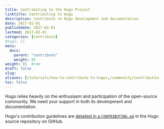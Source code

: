 ```yaml
---
title: Contributing to the Hugo Project
linktitle: Contributing to Hugo
description: Contribute to Hugo development and documentation.
date: 2017-02-01
publishdate: 2017-02-01
lastmod: 2017-02-01
categories: [contribute]
#tags: []
menu:
  docs:
    parent: "contribute"
    weight: 01
weight: 01	#rem
draft: false
slug:
aliases: [/tutorials/how-to-contribute-to-hugo/,/community/contributing/]
toc: false
---
```


Hugo relies heavily on the enthusiasm and participation of the open-source community. We need your support in both its development and documentation.

Hugo's contribution guidelines are [detailed in a `CONTRIBUTING.md`](https://github.com/gohugoio/hugo/blob/master/CONTRIBUTING.md) in the Hugo source repository on GitHub.
